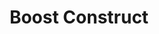 ---
title: "Boost Construct"

feat:
  types: ["Psionic"]
  description: |
    Your astral constructs have more abilities.
  benefit: |
    When you create an astral construct, you can give it one additional special ability from any menu that the construct currently has an ability from.
---